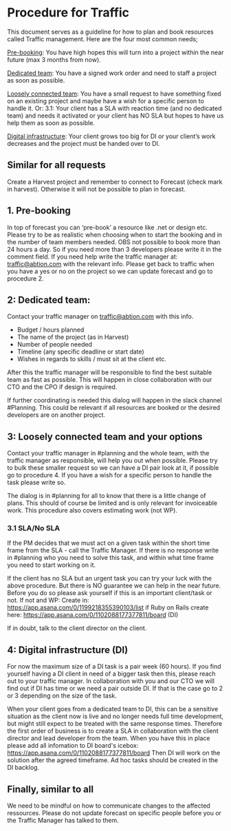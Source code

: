 # Procedure for Traffic

This document serves as a guideline for how to plan and book resources called Traffic management. Here are the four most common needs;

<ins>Pre-booking</ins>: You have high hopes this will turn into a project within the near future (max 3 months from now).

<ins>Dedicated team</ins>: You have a signed work order and need to staff a project as soon as possible.

<ins>Loosely connected team</ins>: You have a small request to have something fixed on an existing project and maybe have a wish for a specific person to handle it. Or:
3.1: Your client has a SLA with reaction time (and no dedicated team) and needs it activated or your client has NO SLA but hopes to have us help them as soon as possible.

<ins>Digital infrastructure</ins>: Your client grows too big for DI or your client’s work decreases and the project must be handed over to DI.

## Similar for all requests

Create a Harvest project and remember to connect to Forecast (check mark in harvest). Otherwise it will not be possible to plan in forecast.

## 1. Pre-booking

In top of forecast you can ‘pre-book’ a resource like .net or design etc.
Please try to be as realistic when choosing when to start the booking and in the number of team members needed. OBS not possible to book more than 24 hours a day. So if you need more than 3 developers please write it in the comment field.
If you need help write the traffic manager at: traffic@abtion.com with the relevant info. Please get back to traffic when you have a yes or no on the project so we can update forecast and go to procedure 2.

## 2: Dedicated team:

Contact your traffic manager on traffic@abtion.com with this info.

- Budget / hours planned
- The name of the project (as in Harvest)
- Number of people needed
- Timeline (any specific deadline or start date)
- Wishes in regards to skills / must sit at the client etc.

After this the traffic manager will be responsible to find the best suitable team as fast as possible. This will happen in close collaboration with our CTO and the CPO if design is required.

If further coordinating is needed this dialog will happen in the slack channel #Planning. This could be relevant if all resources are booked or the desired developers are on another project.

## 3: Loosely connected team and your options

Contact your traffic manager in #planning and the whole team, with the traffic manager as responsible, will help you out when possible. Please try to bulk these smaller request so we can have a DI pair look at it, if possible go to procedure 4. If you have a wish for a specific person to handle the task please write so.

The dialog is in #planning for all to know that there is a little change of plans. This should of course be limited and is only relevant for invoiceable work. This procedure also covers estimating work (not WP).

### 3.1 SLA/No SLA

If the PM decides that we must act on a given task within the short time frame from the SLA - call the Traffic Manager. If there is no response write in #planning who you need to solve this task, and within what time frame you need to start working on it.

If the client has no SLA but an urgent task you can try your luck with the above procedure. But there is NO guarantee we can help in the near future.
Before you do so please ask yourself if this is an important client/task or not. If not and WP: Create in: https://app.asana.com/0/1199218355390103/list if Ruby on Rails create here: https://app.asana.com/0/1102088177377811/board (DI)

If in doubt, talk to the client director on the client.

## 4: Digital infrastructure (DI)

For now the maximum size of a DI task is a pair week (60 hours). If you find yourself having a DI client in need of a bigger task then this, please reach out to your traffic manager. In collaboration with you and our CTO we will find out if DI has time or we need a pair outside DI. If that is the case go to 2 or 3 depending on the size of the task.

When your client goes from a dedicated team to DI, this can be a sensitive situation as the client now is live and no longer needs full time development, but might still expect to be treated with the same response times. Therefore the first order of business is to create a SLA in collaboration with the client director and lead developer from the team. When you have this in place please add all infomation to DI board's icebox: https://app.asana.com/0/1102088177377811/board
Then DI will work on the solution after the agreed timeframe. Ad hoc tasks should be created in the DI backlog.

## Finally, similar to all

We need to be mindful on how to communicate changes to the affected ressources. Please do not update forecast on specific people before you or the Traffic Manager has talked to them.
